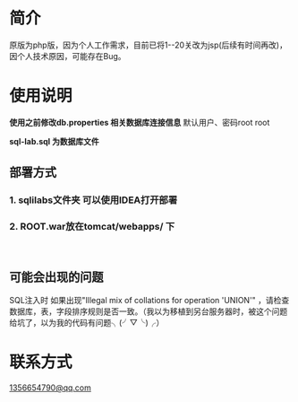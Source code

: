 # 简介

原版为php版，因为个人工作需求，目前已将1--20关改为jsp(后续有时间再改)，因个人技术原因，可能存在Bug。

# 使用说明

**使用之前修改db.properties 相关数据库连接信息**  默认用户、密码root  root

**sql-lab.sql 为数据库文件**

## 部署方式

 

### 1. sqlilabs文件夹 可以使用IDEA打开部署

### 2. ROOT.war放在tomcat/webapps/ 下

​	

## 可能会出现的问题

SQL注入时  如果出现"Illegal mix of collations for operation 'UNION'" ，请检查数据库，表，字段排序规则是否一致。（我以为移植到另台服务器时，被这个问题给坑了，以为我的代码有问题╮(╯▽╰)╭）

# 联系方式

1356654790@qq.com